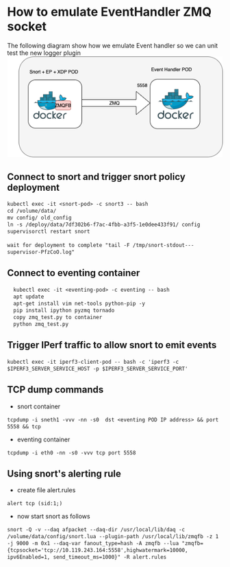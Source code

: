 # How to emulate EventHandler ZMQ socket
The following diagram show how we emulate Event handler so we can unit test the new logger plugin
    ![Image of setup brought up](../imgs/zmq_logger_UT.png)

## Connect to snort and trigger snort policy deployment

```
kubectl exec -it <snort-pod> -c snort3 -- bash
cd /volume/data/
mv config/ old_config
ln -s /deploy/data/7df302b6-f7ac-4fbb-a3f5-1e0dee433f91/ config
supervisorctl restart snort

wait for deployment to complete "tail -F /tmp/snort-stdout---supervisor-PfzCoO.log"
```

## Connect to eventing container

```
  kubectl exec -it <eventing-pod> -c eventing -- bash
  apt update
  apt-get install vim net-tools python-pip -y
  pip install ipython pyzmq tornado
  copy zmq_test.py to container
  python zmq_test.py 
```

## Trigger IPerf traffic to allow snort to emit events

```
kubectl exec -it iperf3-client-pod -- bash -c 'iperf3 -c $IPERF3_SERVER_SERVICE_HOST -p $IPERF3_SERVER_SERVICE_PORT'
```

## TCP dump commands
- snort container
```
tcpdump -i sneth1 -vvv -nn -s0  dst <eventing POD IP address> && port 5558 && tcp
```
- eventing container
```
tcpdump -i eth0 -nn -s0 -vvv tcp port 5558
```

## Using snort's alerting rule
- create file alert.rules
```
alert tcp (sid:1;)
```
- now start snort as follows
```
snort -Q -v --daq afpacket --daq-dir /usr/local/lib/daq -c /volume/data/config/snort.lua --plugin-path /usr/local/lib/zmqfb -z 1 -j 9000 -m 0x1 --daq-var fanout_type=hash -A zmqfb --lua "zmqfb={tcpsocket='tcp://10.119.243.164:5558',highwatermark=10000, ipv6Enabled=1, send_timeout_ms=1000}" -R alert.rules
```
